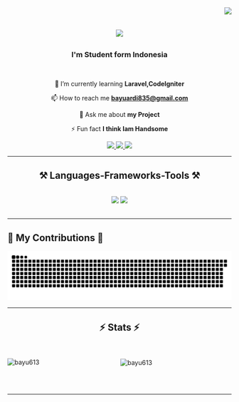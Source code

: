 <img align="right" src="https://visitor-badge.laobi.icu/badge?page_id=bayu613.bayu613" />

<h1 align="center">
    <img src="https://readme-typing-svg.herokuapp.com/?font=Righteous&size=35&center=true&vCenter=true&width=500&height=70&duration=4000&lines=Hi+There!+👋;+I'm+Bayu+Ardi+Setyawan+Putra!;" />
</h1>

<h3 align="center">I'm Student form Indonesia</h3>

<br/>
<div align="center">
    
 🌱 I’m currently learning **Laravel,CodeIgniter**

 📫 How to reach me **bayuardi835@gmail.com**

 💬 Ask me about **my Project**

 ⚡ Fun fact **I think Iam Handsome**
</div>
<div align="center"> 
  <a href="mailto:bayu.ardi.835@gmail.com">
    <img src="https://img.shields.io/badge/Gmail-333333?style=for-the-badge&logo=gmail&logoColor=red" />
  </a>
  <a href="https://www.instagram.com/bayoouuw/" target="_blank">
    <img src="https://img.shields.io/badge/Instagram-0077B5?style=for-the-badge&logo=instagram&logoColor=white" target="_blank" />
  </a>
  <a href="https://bayu613.github.io" target="_blank">
     <img src="https://img.shields.io/badge/Portfolio-FF5722?style=for-the-badge&logo=todoist&logoColor=white" target="_blank" /> 
  </a>
</div>

 <hr/>
 
<h2 align="center">⚒️ Languages-Frameworks-Tools ⚒️</h2>
<br/>
<div align="center">
    <img src="https://skillicons.dev/icons?i=bootstrap,html,css,vscode,github,tailwind,git" />
    <img src="https://skillicons.dev/icons?i=python,javascript,java,mysql,laravel" /><br>
</div>

<br/>

<hr/>


<h2>🐍 My Contributions 🐍</h2>

![snake gif](https://github.com/bayu613/bayu613/blob/output/github-snake-dark.svg)

<hr/>

<h2 align="center">⚡ Stats ⚡</h2>
<br>
<div align=center>
<p><img align="left" src="https://github-readme-stats.vercel.app/api/top-langs?username=bayu613&show_icons=true&theme=dark&locale=en&layout=compact" alt="bayu613" /></p>

<p>&nbsp;<img align="center" src="https://github-readme-stats.vercel.app/api?username=bayu613&show_icons=true&theme=dark&locale=en" alt="bayu613" /></p>
</div>

<br/><br/>

<hr/>


